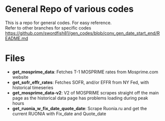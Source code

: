# General Repo of various codes
This is a repo for general codes. For easy reference.  
Refer to other branches for specific codes  
https://github.com/swordfish81/gen_codes/blob/conv_gen_date_start_end/README.md
# Files
- **get_mosprime_data**: Fetches T-1 MOSPRIME rates from Mosprime.com website
- **get_sofr_effr_rates**: Fetches SOFR, and/or EFFR from NY Fed, with historical timeseries  
- **get_mosprime_data-v2**: V2 of MOSPRIME scrapes straight off the main page as the historical data page has problems loading during peak hours  
- **get_ruonia_w_fix_date_quote_date**: Scrape Ruonia.ru and get the current RUONIA with Fix_date and Quote_date
